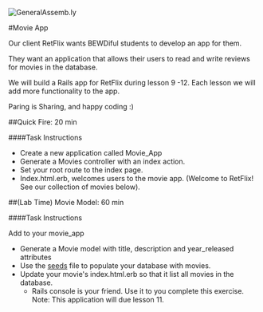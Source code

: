 ![GeneralAssemb.ly](http://studio.generalassemb.ly/GA_Slide_Assets/Exercise_icon_md.png)


#Movie App

Our client RetFlix wants BEWDiful students to develop an app for them. 

They want an application that allows their users to read and write reviews for  movies in the database. 

We will build a Rails app for RetFlix during lesson 9 -12. Each lesson we will add more functionality to the app. 

Paring is Sharing, and happy coding :)

##Quick Fire: 20 min

####Task Instructions

*	Create a new application called Movie_App
*	Generate a Movies controller with an index action.
*	Set your root route to the index page.
*	Index.html.erb, welcomes users to the movie app. (Welcome to RetFlix! See our collection of movies below).



##(Lab Time) Movie Model: 60 min

####Task Instructions

Add to your movie_app

*	Generate a Movie model with title, description and year_released attributes
*	Use the [seeds](/) file to populate your database with movies.
*	Update your movie's index.html.erb so that it list all movies in the database. 
	*	Rails console is your friend. Use it to you complete this exercise.	
Note: This application will due lesson 11. 




	